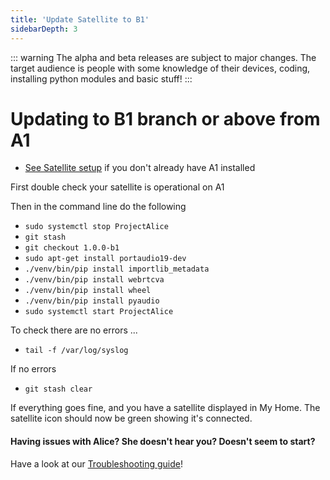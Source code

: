 ```yaml
---
title: 'Update Satellite to B1'
sidebarDepth: 3
---
```


::: warning
The alpha and beta releases are subject to major changes. The target audience is people with some knowledge of their devices, coding, installing python modules and basic stuff!
:::

# Updating to B1 branch or above from A1
- [See Satellite setup](https://docs.projectalice.io/satsetup/) if you don't already have A1 installed

First double check your satellite is operational on A1

Then in the command line do the following

- ```sudo systemctl stop ProjectAlice```
- ```git stash```
- ```git checkout 1.0.0-b1```
- ```sudo apt-get install portaudio19-dev```
- ```./venv/bin/pip install importlib_metadata```
- ```./venv/bin/pip install webrtcva```
- ```./venv/bin/pip install wheel```
- ```./venv/bin/pip install pyaudio```
- ```sudo systemctl start ProjectAlice```

To check there are no errors ...

- ```tail -f /var/log/syslog```

If no errors

- ```git stash clear```


If everything goes fine, and you have a satellite displayed in My Home. The satellite icon should now be green showing it's connected.


#### Having issues with Alice? She doesn't hear you? Doesn't seem to start?
Have a look at our [Troubleshooting guide](https://docs.projectalice.io/satsetup/troubleshooting.html)!
